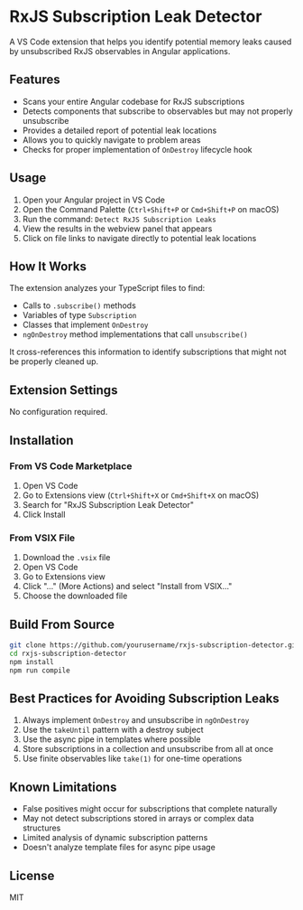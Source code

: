 # RxJS Subscription Leak Detector

A VS Code extension that helps you identify potential memory leaks caused by unsubscribed RxJS observables in Angular applications.

## Features

- Scans your entire Angular codebase for RxJS subscriptions
- Detects components that subscribe to observables but may not properly unsubscribe
- Provides a detailed report of potential leak locations
- Allows you to quickly navigate to problem areas
- Checks for proper implementation of `OnDestroy` lifecycle hook

## Usage

1. Open your Angular project in VS Code
2. Open the Command Palette (`Ctrl+Shift+P` or `Cmd+Shift+P` on macOS)
3. Run the command: `Detect RxJS Subscription Leaks`
4. View the results in the webview panel that appears
5. Click on file links to navigate directly to potential leak locations

## How It Works

The extension analyzes your TypeScript files to find:

- Calls to `.subscribe()` methods
- Variables of type `Subscription`
- Classes that implement `OnDestroy`
- `ngOnDestroy` method implementations that call `unsubscribe()`

It cross-references this information to identify subscriptions that might not be properly cleaned up.

## Extension Settings

No configuration required.

## Installation

### From VS Code Marketplace

1. Open VS Code
2. Go to Extensions view (`Ctrl+Shift+X` or `Cmd+Shift+X` on macOS)
3. Search for "RxJS Subscription Leak Detector"
4. Click Install

### From VSIX File

1. Download the `.vsix` file
2. Open VS Code
3. Go to Extensions view
4. Click "..." (More Actions) and select "Install from VSIX..."
5. Choose the downloaded file

## Build From Source

```bash
git clone https://github.com/yourusername/rxjs-subscription-detector.git
cd rxjs-subscription-detector
npm install
npm run compile
```

## Best Practices for Avoiding Subscription Leaks

1. Always implement `OnDestroy` and unsubscribe in `ngOnDestroy`
2. Use the `takeUntil` pattern with a destroy subject
3. Use the async pipe in templates where possible
4. Store subscriptions in a collection and unsubscribe from all at once
5. Use finite observables like `take(1)` for one-time operations

## Known Limitations

- False positives might occur for subscriptions that complete naturally
- May not detect subscriptions stored in arrays or complex data structures
- Limited analysis of dynamic subscription patterns
- Doesn't analyze template files for async pipe usage

## License

MIT